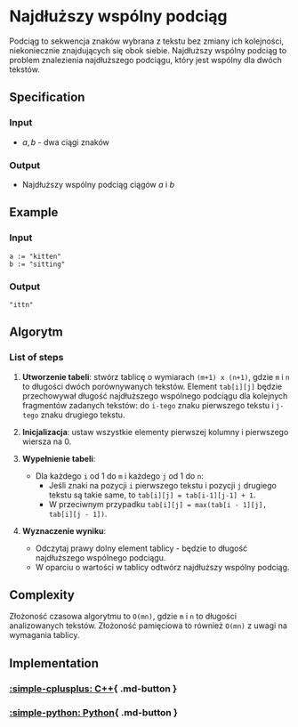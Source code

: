 # Najdłuższy wspólny podciąg

Podciąg to sekwencja znaków wybrana z tekstu bez zmiany ich kolejności, niekoniecznie znajdujących się obok siebie. Najdłuższy wspólny podciąg to problem znalezienia najdłuższego podciągu, który jest wspólny dla dwóch tekstów.

## Specification

### Input

* $a, b$ - dwa ciągi znaków

### Output

* Najdłuższy wspólny podciąg ciągów $a$ i $b$

## Example

### Input

```
a := "kitten"
b := "sitting"
```

### Output

`"ittn"`

## Algorytm

### List of steps

1. **Utworzenie tabeli**: stwórz tablicę o wymiarach `(m+1) x (n+1)`, gdzie `m` i `n` to długości dwóch porównywanych tekstów. Element `tab[i][j]` będzie przechowywał długość najdłuższego wspólnego podciągu dla kolejnych fragmentów zadanych tekstów: do `i-tego` znaku pierwszego tekstu i `j-tego` znaku drugiego tekstu.

2. **Inicjalizacja**: ustaw wszystkie elementy pierwszej kolumny i pierwszego wiersza na 0.

3. **Wypełnienie tabeli**:
   - Dla każdego `i` od 1 do `m` i każdego `j` od 1 do `n`:
     - Jeśli znaki na pozycji `i` pierwszego tekstu i pozycji `j` drugiego tekstu są takie same, to `tab[i][j] = tab[i-1][j-1] + 1`.
     - W przeciwnym przypadku `tab[i][j] = max(tab[i - 1][j], tab[i][j - 1])`.

4. **Wyznaczenie wyniku**:
   - Odczytaj prawy dolny element tablicy - będzie to długość najdłuższego wspólnego podciągu.
   - W oparciu o wartości w tablicy odtwórz najdłuższy wspólny podciąg.

## Complexity

Złożoność czasowa algorytmu to `O(mn)`, gdzie `m` i `n` to długości analizowanych tekstów. Złożoność pamięciowa to również `O(mn)` z uwagi na wymagania tablicy.

## Implementation

### [:simple-cplusplus: C++](../../programming/c++/algorithms/text/longest-common-subsequence.md){ .md-button }

### [:simple-python: Python](../../programming/python/algorithms/text/longest-common-subsequence.md){ .md-button }
